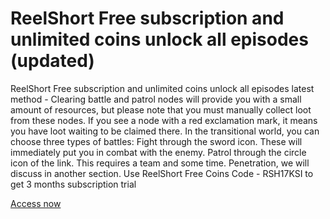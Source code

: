 # ReelShort Free subscription and unlimited coins unlock all episodes (updated)

ReelShort Free subscription and unlimited coins unlock all episodes latest method - Clearing battle and patrol nodes will provide you with a small amount of resources, but please note that you must manually collect loot from these nodes. If you see a node with a red exclamation mark, it means you have loot waiting to be claimed there. In the transitional world, you can choose three types of battles: Fight through the sword icon. These will immediately put you in combat with the enemy. Patrol through the circle icon of the link. This requires a team and some time. Penetration, we will discuss in another section. Use ReelShort Free Coins Code - RSH17KSI to get 3 months subscription trial

[Access now](https://reelshortmod.quora.com/about)
